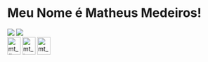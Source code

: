 <h1>Meu Nome é Matheus Medeiros!</h1>
<div>
      <a href="https://instagram.com/medeirosmt" target="_blank"><img src="https://img.shields.io/badge/-Instagram-1C1C1C?logo=instagram&logoColor=white&style=for-square" target="_blank"></a>
      <a href="https://www.instagram.com/sts.nicky/' target="_blank"><img src="https://img.shields.io/badge/-LinkedIn-1C1C1C?style=for-square&logo=linkedin&logoColor=white" target="_blank"></a> 
</div>
<div>
  <img align="center" alt="mt_flutter" height="40" width="30" src="https://cdn.jsdelivr.net/gh/devicons/devicon/icons/flutter/flutter-original.svg">
  <img align="center" alt="mt_html" height="40" width="30" src="https://cdn.jsdelivr.net/gh/devicons/devicon/icons/html5/html5-original.svg">
  <img align="center" alt="mt_css" height="40" width="30" src="https://cdn.jsdelivr.net/gh/devicons/devicon/icons/css3/css3-original.svg">
</div>
